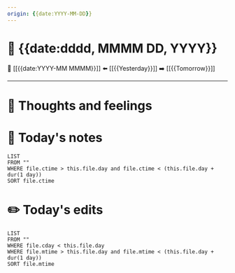 ```yaml
---
origin: {{date:YYYY-MM-DD}}
---
```

# 📅 {{date:dddd, MMMM DD, YYYY}}
🔀 [[{{date:YYYY-MM MMMM}}]]
⬅️ [[{{Yesterday}}]]
➡️ [[{{Tomorrow}}]]

---
# 💭 Thoughts and feelings


# 📝 Today's notes
```dataview
LIST 
FROM ""
WHERE file.ctime > this.file.day and file.ctime < (this.file.day + dur(1 day))
SORT file.ctime
```
# ✏️ Today's edits
```dataview
LIST
FROM ""
WHERE file.cday < this.file.day
WHERE file.mtime > this.file.day and file.mtime < (this.file.day + dur(1 day))
SORT file.mtime
```